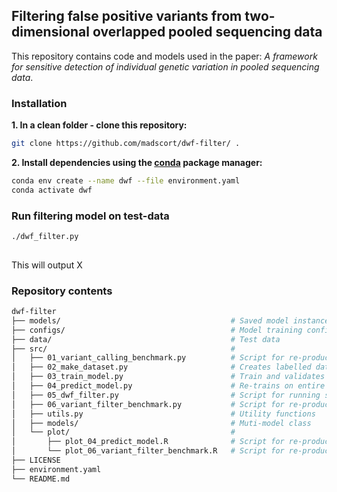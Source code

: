 ## Filtering false positive variants from two-dimensional overlapped pooled sequencing data

This repository contains code and models used in the paper: *A framework for sensitive detection of individual genetic variation in pooled sequencing data*.

### Installation
**1. In a clean folder - clone this repository:**
```Bash
git clone https://github.com/madscort/dwf-filter/ .
```

**2. Install dependencies using the [conda](https://docs.conda.io/en/latest/) package manager:**

```Bash
conda env create --name dwf --file environment.yaml
conda activate dwf
```
### Run filtering model on test-data

```Bash
./dwf_filter.py
  
```
This will output X


### Repository contents
```Bash
dwf-filter
├── models/                                      # Saved model instances
├── configs/                                     # Model training configurations
├── data/                                        # Test data
├── src/                                         #
│   ├── 01_variant_calling_benchmark.py          # Script for re-producing table 1.
│   ├── 02_make_dataset.py                       # Creates labelled dataset for modelling
│   ├── 03_train_model.py                        # Train and validates a model using repeated nested CV.
│   ├── 04_predict_model.py                      # Re-trains on entire training set and predicts on held-out dataset.
│   ├── 05_dwf_filter.py                         # Script for running saved model directly on VCF files.
│   ├── 06_variant_filter_benchmark.py           # Script for re-producing table 2.
│   ├── utils.py                                 # Utility functions
│   ├── models/                                  # Muti-model class
│   └── plot/                                    #
│       ├── plot_04_predict_model.R              # Script for re-producing figure 2.
│       └── plot_06_variant_filter_benchmark.R   # Script for re-producing figure 3+4.
├── LICENSE
├── environment.yaml
└── README.md
```
